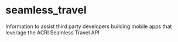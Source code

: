 # seamless_travel
Information to assist third party developers building mobile apps that leverage the ACRI Seamless Travel API
